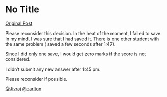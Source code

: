 # No Title

[Original Post](https://discourse.onlinedegree.iitm.ac.in/t/168832/100)

<p>Please reconsider this decision. In the heat of the moment, I failed to save. In my mind, I was sure that I had saved it. There is one other student with the same problem ( saved a few seconds after 1:47).</p>
<p>Since I did only one save, I would get zero marks if the score is not considered.</p>
<p>I didn’t submit any new answer after 1:45 pm.</p>
<p>Please reconsider if possible.</p>
<p><a class="mention" href="/u/jivraj">@Jivraj</a> <a class="mention" href="/u/carlton">@carlton</a></p>